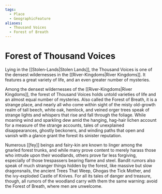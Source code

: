 ```yaml
---
tags:
  - Place
  - GeographicFeature
aliases:
  - Thousand Voices
  - Forest of Breath
---
```

# Forest of Thousand Voices
Lying in the [[Stolen-Lands|Stolen Lands]], the Thousand Voices is one of the densest wildernesses in the [[River-Kingdoms|River Kingdoms]]. It features a great variety of life, and an even greater number of mysteries. 

Among the densest wildernesses of the [[River-Kingdoms|River Kingdoms]], the forest of Thousand Voices holds untold varieties of life and an almost equal number of mysteries. Also called the Forest of Breath, it is a strange place, and nearly all who come within sight of the misty old-growth realm of tall beech, white oak, hemlock, and veined orger trees speak of strange lights and whispers that rise and fall through the foliage. While moaning wind and sparkling dew amid the hanging, hag-hair lichen account for a measure of the strange accounts, tales of unexplained disappearances, ghostly beckoners, and winding paths that open and vanish with a glance grant the forest its sinister reputation. 

Numerous [[fey]] beings and fairy-kin are known to linger among the gnarled forest trunks, and while many prove content to merely harass those who intrude upon their woodlands, others prove far less forgiving, especially of those trespassers bearing flame and steel. Bandit rumors also speak of much stranger things hidden by the forest, like massive but slow dragonsnails, the ancient Trees That Weep, Ghogas the Tick Mother, and the ivy-exploded Castle of Knives. For all its tales of danger and treasure, though, all rumors of the woodland carry with them the same warning: avoid the Forest of Breath, where men are unwelcome.